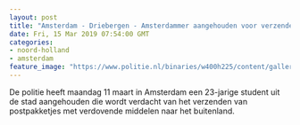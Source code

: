```yaml
---
layout: post
title: "Amsterdam - Driebergen - Amsterdammer aangehouden voor verzenden drugspakketjes"
date: Fri, 15 Mar 2019 07:54:00 GMT
categories: 
- noord-holland 
- amsterdam 
feature_image: "https://www.politie.nl/binaries/w400h225/content/gallery/politie/nieuws/2014/oktober/05-amsterdam/xtc_small.jpg"
---
```


De politie heeft maandag 11 maart in Amsterdam een 23-jarige student uit de stad aangehouden die wordt verdacht van het verzenden van postpakketjes met verdovende middelen naar het buitenland.

